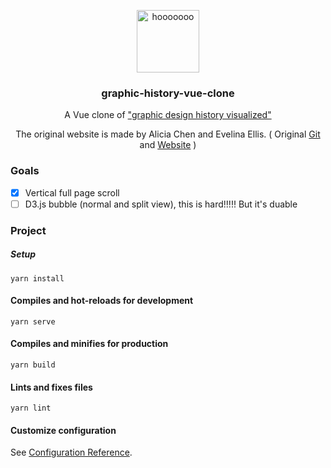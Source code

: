 <p align="center"><a href="https://graphic-history-vue-clone.vercel.app" target="_blank" rel="noopener noreferrer"><img width="100" src="https://graphic-history-vue-clone.vercel.app/img/owl.svg" alt="hooooooo"></a></p>

<h3 align="center">graphic-history-vue-clone</h3>

<p align="center">A Vue clone of <a href="https://ch2c-xy.github.io/graphic-history/">"graphic design history visualized"</a></p>
<p align="center">The original website is made by Alicia Chen and Evelina Ellis. ( Original <a href="https://github.com/ch2c-xy/graphic-history/">Git</a> and <a href="https://ch2c-xy.github.io/graphic-history/">Website</a> )</p>

### Goals

- [x] Vertical full page scroll
- [ ] D3.js bubble (normal and split view), this is hard!!!!! But it's duable

### Project

##### Setup
```
yarn install
```

#### Compiles and hot-reloads for development
```
yarn serve
```

#### Compiles and minifies for production
```
yarn build
```

#### Lints and fixes files
```
yarn lint
```

#### Customize configuration
See [Configuration Reference](https://cli.vuejs.org/config/).
